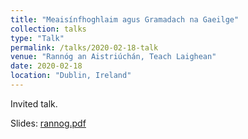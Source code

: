 ```yaml
---
title: "Meaisínfhoghlaim agus Gramadach na Gaeilge"
collection: talks
type: "Talk"
permalink: /talks/2020-02-18-talk
venue: "Rannóg an Aistriúchán, Teach Laighean"
date: 2020-02-18
location: "Dublin, Ireland"
---
```


Invited talk.

Slides: [rannog.pdf](/files/rannog.pdf)
